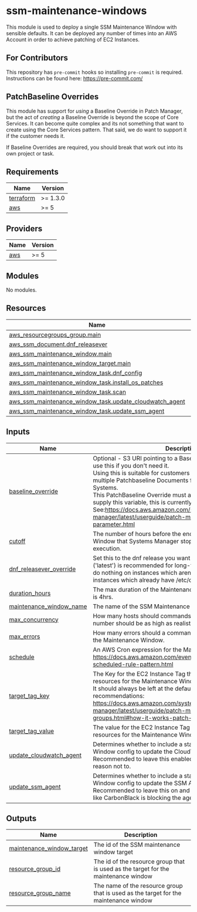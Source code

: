# ssm-maintenance-windows

This module is used to deploy a single SSM Maintenance Window with sensible defaults. It can be deployed any number of times into an AWS Account in order to achieve patching of EC2 Instances.

## For Contributors

This repository has `pre-commit` hooks so installing `pre-commit` is required. Instructions can be found here: https://pre-commit.com/

## PatchBaseline Overrides

This module has support for *using* a Baseline Override in Patch Manager, but the act of *creating* a Baseline Override is beyond the scope of Core Services. It can become quite complex and its not something that want to create using the Core Services pattern. That said, we do want to support it if the customer needs it.

If Baseline Overrides are required, you should break that work out into its own project or task.

<!-- BEGIN_TF_DOCS -->
## Requirements

| Name | Version |
|------|---------|
| <a name="requirement_terraform"></a> [terraform](#requirement\_terraform) | >= 1.3.0 |
| <a name="requirement_aws"></a> [aws](#requirement\_aws) | >= 5 |

## Providers

| Name | Version |
|------|---------|
| <a name="provider_aws"></a> [aws](#provider\_aws) | >= 5 |

## Modules

No modules.

## Resources

| Name | Type |
|------|------|
| [aws_resourcegroups_group.main](https://registry.terraform.io/providers/hashicorp/aws/latest/docs/resources/resourcegroups_group) | resource |
| [aws_ssm_document.dnf_releasever](https://registry.terraform.io/providers/hashicorp/aws/latest/docs/resources/ssm_document) | resource |
| [aws_ssm_maintenance_window.main](https://registry.terraform.io/providers/hashicorp/aws/latest/docs/resources/ssm_maintenance_window) | resource |
| [aws_ssm_maintenance_window_target.main](https://registry.terraform.io/providers/hashicorp/aws/latest/docs/resources/ssm_maintenance_window_target) | resource |
| [aws_ssm_maintenance_window_task.dnf_config](https://registry.terraform.io/providers/hashicorp/aws/latest/docs/resources/ssm_maintenance_window_task) | resource |
| [aws_ssm_maintenance_window_task.install_os_patches](https://registry.terraform.io/providers/hashicorp/aws/latest/docs/resources/ssm_maintenance_window_task) | resource |
| [aws_ssm_maintenance_window_task.scan](https://registry.terraform.io/providers/hashicorp/aws/latest/docs/resources/ssm_maintenance_window_task) | resource |
| [aws_ssm_maintenance_window_task.update_cloudwatch_agent](https://registry.terraform.io/providers/hashicorp/aws/latest/docs/resources/ssm_maintenance_window_task) | resource |
| [aws_ssm_maintenance_window_task.update_ssm_agent](https://registry.terraform.io/providers/hashicorp/aws/latest/docs/resources/ssm_maintenance_window_task) | resource |

## Inputs

| Name | Description | Type | Default | Required |
|------|-------------|------|---------|:--------:|
| <a name="input_baseline_override"></a> [baseline\_override](#input\_baseline\_override) | Optional - S3 URI pointing to a BaselineOverride object. Don't use this if you don't need it.<br/>    Using this is suitable for customers who require the use of multiple Patchbaseline Documents for the same Operating Systems.<br/>    This PatchBaseline Override must already exist when you supply this variable, this is currently a manual step.<br/>    See:https://docs.aws.amazon.com/systems-manager/latest/userguide/patch-manager-baselineoverride-parameter.html | `string` | `null` | no |
| <a name="input_cutoff"></a> [cutoff](#input\_cutoff) | The number of hours before the end of the Maintenance Window that Systems Manager stops scheduling new tasks for execution. | `number` | `1` | no |
| <a name="input_dnf_releasever_override"></a> [dnf\_releasever\_override](#input\_dnf\_releasever\_override) | Set this to the dnf release you want to pin to.  The default ('latest') is recommended for long-term patch compliance.  Will do nothing on instances which aren't Amazon Linux 2023 and instances which already have /etc/dnf/vars/releasever present. | `string` | `"latest"` | no |
| <a name="input_duration_hours"></a> [duration\_hours](#input\_duration\_hours) | The max duration of the Maintenance Window in hours. Default is 4hrs. | `number` | `4` | no |
| <a name="input_maintenance_window_name"></a> [maintenance\_window\_name](#input\_maintenance\_window\_name) | The name of the SSM Maintenance Window | `string` | n/a | yes |
| <a name="input_max_concurrency"></a> [max\_concurrency](#input\_max\_concurrency) | How many hosts should commands run on at a time. This number should be as high as realistically possible | `number` | `10` | no |
| <a name="input_max_errors"></a> [max\_errors](#input\_max\_errors) | How many errors should a command fail on before cancelling the Maintenance Window. | `number` | `10` | no |
| <a name="input_schedule"></a> [schedule](#input\_schedule) | An AWS Cron expression for the Maintenance Window. See https://docs.aws.amazon.com/eventbridge/latest/userguide/eb-scheduled-rule-pattern.html | `string` | n/a | yes |
| <a name="input_target_tag_key"></a> [target\_tag\_key](#input\_target\_tag\_key) | The Key for the EC2 Instance Tag that is used to target resources for the Maintenance Window.<br/>It should always be left at the default, per AWS recommendations:<br/>https://docs.aws.amazon.com/systems-manager/latest/userguide/patch-manager-patch-groups.html#how-it-works-patch-groups | `string` | `"PatchGroup"` | no |
| <a name="input_target_tag_value"></a> [target\_tag\_value](#input\_target\_tag\_value) | The value for the EC2 Instance Tag that is used to target resources for the Maintenance Window | `string` | n/a | yes |
| <a name="input_update_cloudwatch_agent"></a> [update\_cloudwatch\_agent](#input\_update\_cloudwatch\_agent) | Determines whether to include a stage in the Maintenance Window config to update the CloudWatch Agent.<br/>    Recommended to leave this enabled unless there is a good reason not to. | `bool` | `true` | no |
| <a name="input_update_ssm_agent"></a> [update\_ssm\_agent](#input\_update\_ssm\_agent) | Determines whether to include a stage in the Maintenance Window config to update the SSM Agent.<br/>    Recommended to leave this on and only turn it off if something like CarbonBlack is blocking the agent update. | `bool` | `true` | no |

## Outputs

| Name | Description |
|------|-------------|
| <a name="output_maintenance_window_target"></a> [maintenance\_window\_target](#output\_maintenance\_window\_target) | The id of the SSM maintenance window target |
| <a name="output_resource_group_id"></a> [resource\_group\_id](#output\_resource\_group\_id) | The id of the resource group that is used as the target for the maintenance window |
| <a name="output_resource_group_name"></a> [resource\_group\_name](#output\_resource\_group\_name) | The name of the resource group that is used as the target for the maintenance window |
<!-- END_TF_DOCS -->
